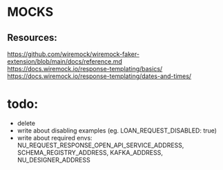 # MOCKS

## Resources:
https://github.com/wiremock/wiremock-faker-extension/blob/main/docs/reference.md
https://docs.wiremock.io/response-templating/basics/
https://docs.wiremock.io/response-templating/dates-and-times/

# todo: 
- delete
- write about disabling examples (eg. LOAN_REQUEST_DISABLED: true)
- write about required envs: NU_REQUEST_RESPONSE_OPEN_API_SERVICE_ADDRESS, SCHEMA_REGISTRY_ADDRESS, KAFKA_ADDRESS, NU_DESIGNER_ADDRESS